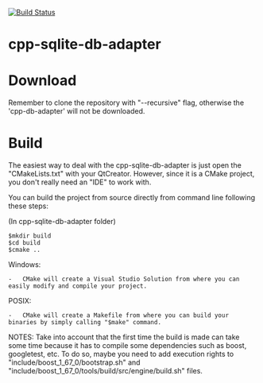 [![Build Status](https://travis-ci.org/systelab/cpp-sqlite-db-adapter.svg?branch=master)](https://travis-ci.org/systelab/cpp-sqlite-db-adapter)

# cpp-sqlite-db-adapter #

# Download #

Remember to clone the repository with "--recursive" flag, otherwise the 'cpp-db-adapter' will not be downloaded.

# Build #

The easiest way to deal with the cpp-sqlite-db-adapter is just open the "CMakeLists.txt" with your QtCreator. However, since it is a CMake project, you don't really need an "IDE" to work with. 

You can build the project from source directly from command line following these steps:  

(In cpp-sqlite-db-adapter folder)  

	$mkdir build  
	$cd build  
	$cmake ..

Windows:  

	-	CMake will create a Visual Studio Solution from where you can easily modify and compile your project.  

POSIX:  

	-	CMake will create a Makefile from where you can build your binaries by simply calling "$make" command.  

NOTES: Take into account that the first time the build is made can take some time because it has to compile some dependencies such as boost, googletest, etc. To do so, maybe you need to add execution rights to "include/boost_1_67_0/bootstrap.sh" and "include/boost_1_67_0/tools/build/src/engine/build.sh" files.
